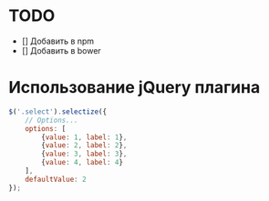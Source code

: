 # TODO

- [] Добавить в npm
- [] Добавить в bower

# Использование jQuery плагина

```js
$('.select').selectize({
    // Options...
    options: [
        {value: 1, label: 1},
        {value: 2, label: 2},
        {value: 3, label: 3},
        {value: 4, label: 4}
    ],
    defaultValue: 2
});
```